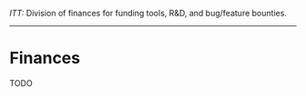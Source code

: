 *ITT:* Division of finances for funding tools, R&D, and bug/feature bounties.

---

# Finances

TODO


